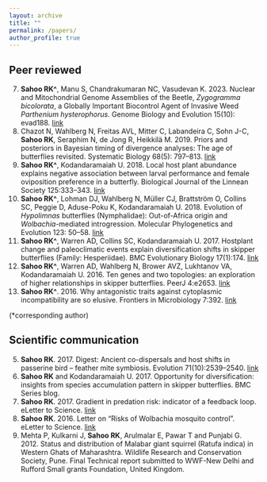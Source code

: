 ```yaml
---
layout: archive
title: ""
permalink: /papers/
author_profile: true
---
```


Peer reviewed
------

7. __Sahoo RK^__, Manu S, Chandrakumaran NC, Vasudevan K. 2023. Nuclear and Mitochondrial Genome Assemblies of the Beetle, *Zygogramma bicolorata*, a Globally Important Biocontrol Agent of Invasive Weed *Parthenium hysterophorus*. Genome Biology and Evolution 15(10): evad188. [link](https://doi.org/10.1093/gbe/evad188)
6. Chazot N, Wahlberg N, Freitas AVL, Mitter C, Labandeira C, Sohn J-C, **Sahoo RK**, Seraphim N, de Jong R, Heikkilä M. 2019. Priors and posteriors in Bayesian timing of divergence analyses: The age of butterflies revisited. Systematic Biology 68(5): 797–813. [link](https://doi.org/10.1093/sysbio/syz002)
5. __Sahoo RK^__, Kodandaramaiah U. 2018. Local host plant abundance explains negative association between larval performance and female oviposition preference in a butterfly. Biological Journal of the Linnean Society 125:333–343. [link](https://doi.org/10.1093/biolinnean/bly111)
4. __Sahoo RK^__, Lohman DJ, Wahlberg N, Müller CJ, Brattström O, Collins SC, Peggie D, Aduse-Poku K, Kodandaramaiah U. 2018. Evolution of *Hypolimnas* butterflies (Nymphalidae): Out-of-Africa origin and *Wolbachia*-mediated introgression. Molecular Phylogenetics and Evolution 123: 50–58. [link](https://doi.org/10.1016/j.ympev.2018.02.001)
3. __Sahoo RK^__, Warren AD, Collins SC, Kodandaramaiah U. 2017. Hostplant change and paleoclimatic events explain diversification shifts in skipper butterflies (Family: Hesperiidae). BMC Evolutionary Biology 17(1):174. [link](https://doi.org/10.1186/s12862-017-1016-x)
2. __Sahoo RK^__, Warren AD, Wahlberg N, Brower AVZ, Lukhtanov VA, Kodandaramaiah U. 2016. Ten genes and two topologies: an exploration of higher relationships in skipper butterflies. PeerJ 4:e2653. [link](https://doi.org/10.7717/peerj.2653)
1. __Sahoo RK^__. 2016. Why antagonistic traits against cytoplasmic incompatibility are so elusive. Frontiers in Microbiology 7:392. [link](https://doi.org/10.3389/fmicb.2016.00392)

(*corresponding author)

Scientific communication
------

5. __Sahoo RK__. 2017. Digest: Ancient co-dispersals and host shifts in passerine bird – feather mite symbiosis. Evolution 71(10):2539–2540. [link](https://doi.org/10.1111/evo.13330)
4. __Sahoo RK__ and Kodandaramaiah U. 2017. Opportunity for diversification: insights from species accumulation pattern in skipper butterflies. BMC Series blog.
3. __Sahoo RK__. 2017. Gradient in predation risk: indicator of a feedback loop. eLetter to Science. [link](http://science.sciencemag.org/content/356/6339/742/tab-e-letters)
2. __Sahoo RK__. 2016. Letter on “Risks of Wolbachia mosquito control”. eLetter to Science. [link](http://science.sciencemag.org/content/351/6279/1273.2/tab-e-letters)
1. Mehta P, Kulkarni J, __Sahoo RK__, Arulmalar E, Pawar T and Punjabi G. 2012. Status and distribution of Malabar giant squirrel (Ratufa indica) in Western Ghats of Maharashtra. Wildlife Research and Conservation Society, Pune. Final Technical report submitted to WWF-New Delhi and Rufford Small grants Foundation, United Kingdom.
